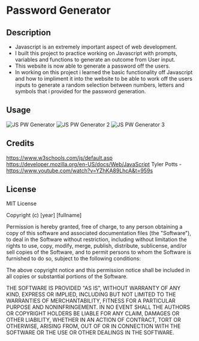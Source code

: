 # Password Generator

## Description

- Javascript is an extremely important aspect of web development.
- I built this project to practice working on Javascript with prompts, variables and functions to generate an outcome from User input.
- This website is now able to generate a password off the users.
- In working on this project i learned the basic functionality off Javascript and how to impliment it into the website to be able to work off the users inputs to generate a random selection between numbers, letters and symbols that i provided for the password generation. 


## Usage

![JS PW Generator](https://user-images.githubusercontent.com/106920094/187051530-859430fe-5f94-433c-abad-27c95215c884.PNG)
![JS PW Generator 2](https://user-images.githubusercontent.com/106920094/187051534-ab753753-b1b9-4dac-9201-665fb0f5124c.PNG)
![JS PW Generator 3](https://user-images.githubusercontent.com/106920094/187051539-3dda927f-746d-4dd4-a751-426ba5fb0ef8.PNG)



## Credits

https://www.w3schools.com/js/default.asp
https://developer.mozilla.org/en-US/docs/Web/JavaScript
Tyler Potts - https://www.youtube.com/watch?v=YZhKA89LhcA&t=959s

## License

MIT License

Copyright (c) [year] [fullname]

Permission is hereby granted, free of charge, to any person obtaining a copy of this software and associated documentation files (the "Software"), to deal in the Software without restriction, including without limitation the rights to use, copy, modify, merge, publish, distribute, sublicense, and/or sell copies of the Software, and to permit persons to whom the Software is furnished to do so, subject to the following conditions:

The above copyright notice and this permission notice shall be included in all copies or substantial portions of the Software.

THE SOFTWARE IS PROVIDED "AS IS", WITHOUT WARRANTY OF ANY KIND, EXPRESS OR IMPLIED, INCLUDING BUT NOT LIMITED TO THE WARRANTIES OF MERCHANTABILITY, FITNESS FOR A PARTICULAR PURPOSE AND NONINFRINGEMENT. IN NO EVENT SHALL THE AUTHORS OR COPYRIGHT HOLDERS BE LIABLE FOR ANY CLAIM, DAMAGES OR OTHER LIABILITY, WHETHER IN AN ACTION OF CONTRACT, TORT OR OTHERWISE, ARISING FROM, OUT OF OR IN CONNECTION WITH THE SOFTWARE OR THE USE OR OTHER DEALINGS IN THE SOFTWARE.
